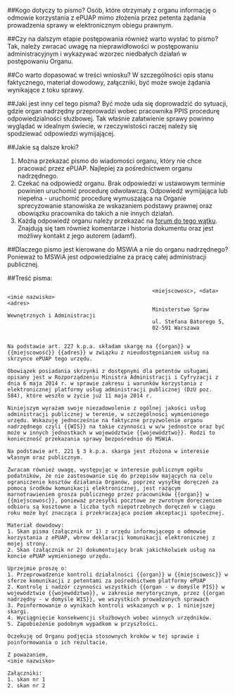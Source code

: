 ##Kogo dotyczy to pismo?
Osób, które otrzymały z organu informację o odmowie korzystania z ePUAP mimo złożenia przez petenta żądania prowadzenia sprawy w elektronicznym obiegu prawnym.

##Czy na dalszym etapie postępowania również warto wysłać to pismo?
Tak, należy zwracać uwagę na nieprawidłowości w postępowaniu administracyjnym i wykazywać wzorzec niedbałych działań w postępowaniu Organu.

##Co warto dopasować w treści wniosku?
W szczególności opis stanu faktycznego, materiał dowodowy, załączniki, być może swoje żądania wynikające z toku sprawy.

##Jaki jest inny cel tego pisma?
Być może uda się doprowadzić do sytuacji, gdzie organ nadrzędny przeprowadzi wobec pracownika PPIS procedurę odpowiedzialności służbowej. Tak właśnie załatwienie sprawy powinno wyglądać w idealnym świecie, w rzeczywistości raczej należy się spodziewać odpowiedzi wymijającej.

##Jakie są dalsze kroki?
1. Można przekazać pismo do wiadomości organu, który nie chce pracować przez ePUAP. Najlepiej za pośrednictwem organu nadrzędnego. 
2. Czekać na odpowiedź organu. Brak odpowiedzi w ustawowym terminie powinien uruchomić procedurę odwoławczą. Odpowiedź wymijająca lub niepełna - uruchomić procedurę wymuszająca na Organie sprecyzowanie stanowiska ze wskazaniem podstawy prawnej oraz obowiązku pracownika do takich a nie innych działań.
3. Każdą odpowiedź organu należy przekazać na [forum do tego wątku](http://szczepienia.org.pl/viewtopic.php?p=177161). Znajdują się tam również komentarze i historia dokumentu oraz jest możliwy kontakt z jego autorem (adamf).

##Dlaczego pismo jest kierowane do MSWiA a nie do organu nadrzędnego?
Ponieważ to MSWiA jest odpowiedzialne za pracę całej administracji publicznej.

##Treść pisma:
```
                                              <miejscowosc>, <data>
<imie nazwisko>
<adres>
                                              Ministerstwo Spraw Wewnętrznych i Administracji 
                                              ul. Stefana Batorego 5, 
                                              02-591 Warszawa 


Na podstawie art. 227 k.p.a. składam skargę na {{organ}} w {{miejscowość}} {{adres}} w związku z nieudostępnianiem usług na skrzynce ePUAP tego urzędu.

Obowiązek posiadania skrzynki z dostępnymi dla petentów usługami opisany jest w Rozporządzeniu Ministra Administracji i Cyfryzacji z dnia 6 maja 2014 r. w sprawie zakresu i warunków korzystania z elektronicznej platformy usług administracji publicznej (DzU poz. 584), które weszło w życie już 11 maja 2014 r.

Niniejszym wyrażam swoje niezadowolenie z ogólnej jakości usług administracji publicznej w terenie, w szczególności wymienionego urzędu. Wskazuję jednocześnie na faktyczne przyzwolenie organu nadrzędnego czyli {{WIS}} na takie czynności w w/w jednostce oraz być może w innych jednostkach w województwie {{województwo}}. Rodzi to konieczność przekazania sprawy bezpośrednio do MSWiA.

Na podstawie art. 221 § 3 k.p.a. skarga jest złożona w interesie własnym oraz publicznym. 

Zwracam również uwagę, występując w interesie publicznym ogółu podatników, że nie zastosowanie się do przepisów mających na celu ograniczenie kosztów działania Organów, poprzez wysyłkę doręczeń za pomocą środków komunikacji elektronicznej, jest rażącym marnotrawieniem grosza publicznego przez pracowników {{organ}} w {{miejscowosc}}, ponieważ przesyłki pocztowe ze zwrotnym doręczeniem odbioru są kosztowne a liczba tych niepotrzebnych doręczeń w ciągu roku może być znacząca i przekraczająca poziom akceptacji społecznej.

Materiał dowodowy:
1. Skan pisma (załącznik nr 1) z urzędu informującego o odmowie korzystania z ePUAP, wbrew deklaracji komunikacji elektronicznej z mojej strony.
2. Skan (załącznik nr 2) dokumentujący brak jakichkolwiek usług na koncie ePUAP wymienionego urzędu.

Uprzejmie proszę o: 
1. Przeprowadzenie kontroli działalności {{organ}} w {{miejscowosc}} w sferze komunikacji z petentami za pośrednictwem platformy ePUAP 
2. Kontrolę i nadzór czynności wszystkich {{organ - w domyśle PIS}} w województwie {{województwo}}, w zakresie merytorycznym, przez {{organ nadrzędny - w domyśle WIS}}, we wszystkich prowadzonych sprawach 
3. Poinformowanie o wynikach kontroli wskazanych w p. 1 niniejszej skargi.
4. Wyciągnięcie konsekwencji służbowych wobec winnych urzędników.
5. Zapobieżenie podobnym wypadkom w przyszłości.

Oczekuję od Organu podjęcia stosownych kroków w tej sprawie i poinformowania o ich rezultacie. 

Z poważaniem, 
<imie nazwisko> 

Załączniki:
1. skan nr 1
2. skan nr 2
```
